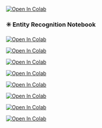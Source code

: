 [![Open In Colab](https://colab.research.google.com/assets/colab-badge.svg)](https://colab.research.google.com/github/damodar344/digital-forensics-lab/blob/main/KDD2025/BrowserHistory/profile_browser_history_Eric.ipynb)
### ✳️ Entity Recognition Notebook

[![Open In Colab](https://colab.research.google.com/assets/colab-badge.svg)](https://colab.research.google.com/github/damodar344/digital-forensics-lab/blob/main/KDD2025/BrowserHistory/LLMForensicRansomwareDemo.ipynb)

[![Open In Colab](https://colab.research.google.com/assets/colab-badge.svg)](https://colab.research.google.com/github/damodar344/digital-forensics-lab/blob/main/KDD2025/BrowserHistory/profile_browser_history_Eric_dataprocess.ipynb)

[![Open In Colab](https://colab.research.google.com/assets/colab-badge.svg)](https://colab.research.google.com/github/damodar344/digital-forensics-lab/blob/main/KDD2025/PhishingAttack/PhishingAttackScenarioDemo/01_evidence_entity_recognition.ipynb)

[![Open In Colab](https://colab.research.google.com/assets/colab-badge.svg)](https://colab.research.google.com/github/damodar344/digital-forensics-lab/blob/main/KDD2025/PhishingAttack/PhishingAttackScenarioDemo/02_evidence_knowledge_dot_generator.ipynb)

[![Open In Colab](https://colab.research.google.com/assets/colab-badge.svg)](https://colab.research.google.com/github/damodar344/digital-forensics-lab/blob/main/KDD2025/PhishingAttack/PhishingAttackScenarioDemo/03_evidence_stix_zeroshot.ipynb)

[![Open In Colab](https://colab.research.google.com/assets/colab-badge.svg)](https://colab.research.google.com/github/damodar344/digital-forensics-lab/blob/main/KDD2025/PhishingAttack/PhishingAttackScenarioDemo/04_evidence_stix_oneshot.ipynb)

[![Open In Colab](https://colab.research.google.com/assets/colab-badge.svg)](https://colab.research.google.com/github/damodar344/digital-forensics-lab/blob/main/KDD2025/PhishingAttack/PhishingAttackScenarioDemo/05_evidence_stix_dot_generator.ipynb)


[![Open In Colab](https://colab.research.google.com/assets/colab-badge.svg)](https://colab.research.google.com/github.com/damodar344/digital-forensics-lab/blob/main/KDD2025/BrowserHistory/HSERANSOMEWARE.ipynb)








